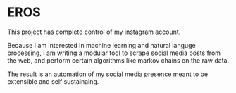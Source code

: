 # EROS
This project has complete control of my instagram account.

Because I am interested in machine learning and natural languge processing, 
I am writing a modular tool to scrape social media posts from the web, 
and perform certain algorithms like markov chains on the raw data.

The result is an automation of my social media presence meant to be extensible and self sustainaing.
